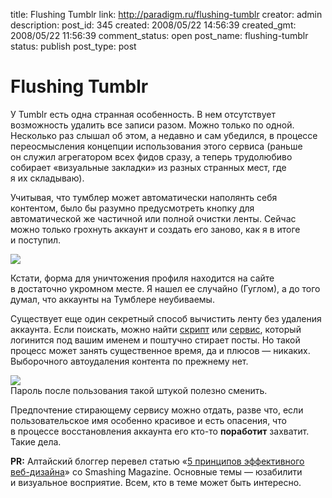 title: Flushing Tumblr
link: http://paradigm.ru/flushing-tumblr
creator: admin
description: 
post_id: 345
created: 2008/05/22 14:56:39
created_gmt: 2008/05/22 11:56:39
comment_status: open
post_name: flushing-tumblr
status: publish
post_type: post

# Flushing Tumblr

У Tumblr есть одна странная особенность. В нем отсутствует возможность удалить все записи разом. Можно только по одной. Несколько раз слышал об этом, а недавно и сам убедился, в процессе переосмысления концепции использования этого сервиса (раньше он служил агрегатором всех фидов сразу, а теперь трудолюбиво собирает «визуальные закладки» из разных странных мест, где я их складываю).

Учитывая, что тумблер может автоматически наполянть себя контентом, было бы разумно предусмотреть кнопку для автоматической же частичной или полной очистки ленты. Сейчас можно только грохнуть аккаунт и создать его заново, как я в итоге и поступил.

![](http://b.paradigm.ru/2008/05/tumblr-drop.png)

Кстати, форма для уничтожения профиля находится на сайте в достаточно укромном месте. Я нашел ее случайно (Гуглом), а до того думал, что аккаунты на Тумблере неубиваемы.

Существует еще один секретный способ вычистить ленту без удаления аккаунта. Если поискать, можно найти [скрипт](http://b23.ru/y3l) или [сервис](http://b23.ru/y35), который логинится под вашим именем и поштучно стирает посты. Но такой процесс может занять существенное время, да и плюсов — никаких. Выборочного автоудаления контента по прежнему нет.

[![](http://b.paradigm.ru/2008/05/tumblr-purge.png)](http://b23.ru/y35)  
Пароль после пользования такой штукой полезно сменить.

Предпочтение стирающему сервису можно отдать, разве что, если пользовательское имя особенно красивое и есть опасения, что в процессе восстановления аккаунта его кто-то **поработит** захватит. Такие дела.

**PR:** Алтайский блоггер перевел статью «[5 принципов эффективного веб-дизайна](http://altblog.ru/5-more-principles-of-effective-web-design/)» со Smashing Magazine. Основные темы — юзабилити и визуальное восприятие. Всем, кто в теме может быть интересно.